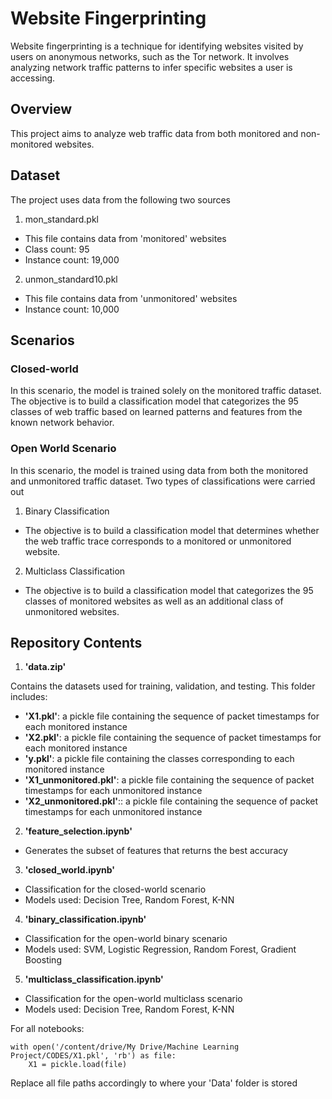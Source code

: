 # Website Fingerprinting
Website fingerprinting is a technique for identifying websites visited by users on anonymous networks, such as the Tor network. 
It involves analyzing network traffic patterns to infer specific websites a user is accessing.

## Overview
This project aims to analyze web traffic data from both monitored and non-monitored websites. 

## Dataset
The project uses data from the following two sources
1. mon_standard.pkl
- This file contains data from 'monitored' websites
- Class count: 95
- Instance count: 19,000
2. unmon_standard10.pkl
- This file contains data from 'unmonitored' websites
- Instance count: 10,000

## Scenarios
### Closed-world
In this scenario, the model is trained solely on the monitored traffic dataset.
The objective is to build a classification model that categorizes the 95 classes of web traffic based on learned patterns and features from the known network behavior.

### Open World Scenario
In this scenario, the model is trained using data from both the monitored and unmonitored traffic dataset.
Two types of classifications were carried out
1. Binary Classification
- The objective is to build a classification model that determines whether the web traffic trace corresponds to a monitored or unmonitored website.
2. Multiclass Classification
- The objective is to build a classification model that categorizes the 95 classes of monitored websites as well as an additional class of unmonitored websites.

## Repository Contents
1. **'data.zip'**

Contains the datasets used for training, validation, and testing. This folder includes:
- **'X1.pkl'**: a pickle file containing the sequence of packet timestamps for each monitored instance
- **'X2.pkl'**: a pickle file containing the sequence of packet timestamps for each monitored instance
- **'y.pkl'**: a pickle file containing the classes corresponding to each monitored instance 
- **'X1_unmonitored.pkl'**: a pickle file containing the sequence of packet timestamps for each unmonitored instance
- **'X2_unmonitored.pkl'**:: a pickle file containing the sequence of packet timestamps for each unmonitored instance

2. **'feature_selection.ipynb'**
- Generates the subset of features that returns the best accuracy

3. **'closed_world.ipynb'**
- Classification for the closed-world scenario
- Models used: Decision Tree, Random Forest, K-NN

4. **'binary_classification.ipynb'**
- Classification for the open-world binary scenario
- Models used: SVM, Logistic Regression, Random Forest, Gradient Boosting

5. **'multiclass_classification.ipynb'**
- Classification for the open-world multiclass scenario
- Models used: Decision Tree, Random Forest, K-NN

For all notebooks: 
```
with open('/content/drive/My Drive/Machine Learning Project/CODES/X1.pkl', 'rb') as file:
    X1 = pickle.load(file)
```
Replace all file paths accordingly to where your 'Data' folder is stored
